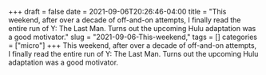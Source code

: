 +++draft = falsedate = 2021-09-06T20:26:46-04:00title = "This weekend, after over a decade of off-and-on attempts, I finally read the entire run of Y: The Last Man. Turns out the upcoming Hulu adaptation was a good motivator."slug = "2021-09-06-This-weekend,"tags = []categories = ["micro"]+++This weekend, after over a decade of off-and-on attempts, I finally read the entire run of Y: The Last Man. Turns out the upcoming Hulu adaptation was a good motivator.
